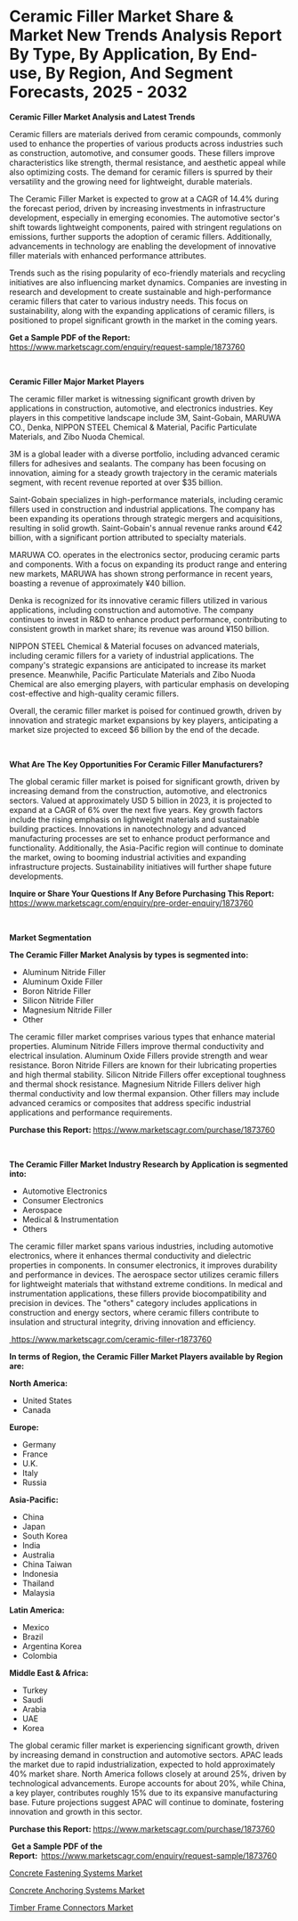 <p><h1>Ceramic Filler Market Share & Market New Trends Analysis Report By Type, By Application, By End-use, By Region, And Segment Forecasts, 2025 - 2032</h1></p><p><strong>Ceramic Filler Market Analysis and Latest Trends</strong></p>
<p><p>Ceramic fillers are materials derived from ceramic compounds, commonly used to enhance the properties of various products across industries such as construction, automotive, and consumer goods. These fillers improve characteristics like strength, thermal resistance, and aesthetic appeal while also optimizing costs. The demand for ceramic fillers is spurred by their versatility and the growing need for lightweight, durable materials.</p><p>The Ceramic Filler Market is expected to grow at a CAGR of 14.4% during the forecast period, driven by increasing investments in infrastructure development, especially in emerging economies. The automotive sector's shift towards lightweight components, paired with stringent regulations on emissions, further supports the adoption of ceramic fillers. Additionally, advancements in technology are enabling the development of innovative filler materials with enhanced performance attributes. </p><p>Trends such as the rising popularity of eco-friendly materials and recycling initiatives are also influencing market dynamics. Companies are investing in research and development to create sustainable and high-performance ceramic fillers that cater to various industry needs. This focus on sustainability, along with the expanding applications of ceramic fillers, is positioned to propel significant growth in the market in the coming years.</p></p>
<p><strong>Get a Sample PDF of the Report:&nbsp;</strong> <a href="https://www.marketscagr.com/enquiry/request-sample/1873760?utm_campaign=1848&utm_medium=2&utm_source=Github&utm_content=ia&utm_term=31032025&utm_id=ceramic-filler">https://www.marketscagr.com/enquiry/request-sample/1873760</a></p>
<p>&nbsp;</p>
<p><strong>Ceramic Filler Major Market Players</strong></p>
<p><p>The ceramic filler market is witnessing significant growth driven by applications in construction, automotive, and electronics industries. Key players in this competitive landscape include 3M, Saint-Gobain, MARUWA CO., Denka, NIPPON STEEL Chemical & Material, Pacific Particulate Materials, and Zibo Nuoda Chemical.</p><p>3M is a global leader with a diverse portfolio, including advanced ceramic fillers for adhesives and sealants. The company has been focusing on innovation, aiming for a steady growth trajectory in the ceramic materials segment, with recent revenue reported at over $35 billion.</p><p>Saint-Gobain specializes in high-performance materials, including ceramic fillers used in construction and industrial applications. The company has been expanding its operations through strategic mergers and acquisitions, resulting in solid growth. Saint-Gobain's annual revenue ranks around €42 billion, with a significant portion attributed to specialty materials.</p><p>MARUWA CO. operates in the electronics sector, producing ceramic parts and components. With a focus on expanding its product range and entering new markets, MARUWA has shown strong performance in recent years, boasting a revenue of approximately ¥40 billion.</p><p>Denka is recognized for its innovative ceramic fillers utilized in various applications, including construction and automotive. The company continues to invest in R&D to enhance product performance, contributing to consistent growth in market share; its revenue was around ¥150 billion.</p><p>NIPPON STEEL Chemical & Material focuses on advanced materials, including ceramic fillers for a variety of industrial applications. The company's strategic expansions are anticipated to increase its market presence. Meanwhile, Pacific Particulate Materials and Zibo Nuoda Chemical are also emerging players, with particular emphasis on developing cost-effective and high-quality ceramic fillers.</p><p>Overall, the ceramic filler market is poised for continued growth, driven by innovation and strategic market expansions by key players, anticipating a market size projected to exceed $6 billion by the end of the decade.</p></p>
<p>&nbsp;</p>
<p><strong>What Are The Key Opportunities For Ceramic Filler Manufacturers?</strong></p>
<p><p>The global ceramic filler market is poised for significant growth, driven by increasing demand from the construction, automotive, and electronics sectors. Valued at approximately USD 5 billion in 2023, it is projected to expand at a CAGR of 6% over the next five years. Key growth factors include the rising emphasis on lightweight materials and sustainable building practices. Innovations in nanotechnology and advanced manufacturing processes are set to enhance product performance and functionality. Additionally, the Asia-Pacific region will continue to dominate the market, owing to booming industrial activities and expanding infrastructure projects. Sustainability initiatives will further shape future developments.</p></p>
<p><strong>Inquire or Share Your Questions If Any Before Purchasing This Report:</strong> <a href="https://www.marketscagr.com/enquiry/pre-order-enquiry/1873760?utm_campaign=1848&utm_medium=2&utm_source=Github&utm_content=ia&utm_term=31032025&utm_id=ceramic-filler">https://www.marketscagr.com/enquiry/pre-order-enquiry/1873760</a></p>
<p>&nbsp;</p>
<p><strong>Market Segmentation</strong></p>
<p><strong>The Ceramic Filler Market Analysis by types is segmented into:</strong></p>
<p><ul><li>Aluminum Nitride Filler</li><li>Aluminum Oxide Filler</li><li>Boron Nitride Filler</li><li>Silicon Nitride Filler</li><li>Magnesium Nitride Filler</li><li>Other</li></ul></p>
<p><p>The ceramic filler market comprises various types that enhance material properties. Aluminum Nitride Fillers improve thermal conductivity and electrical insulation. Aluminum Oxide Fillers provide strength and wear resistance. Boron Nitride Fillers are known for their lubricating properties and high thermal stability. Silicon Nitride Fillers offer exceptional toughness and thermal shock resistance. Magnesium Nitride Fillers deliver high thermal conductivity and low thermal expansion. Other fillers may include advanced ceramics or composites that address specific industrial applications and performance requirements.</p></p>
<p><strong>Purchase this Report:&nbsp;</strong><a href="https://www.marketscagr.com/purchase/1873760?utm_campaign=1848&utm_medium=2&utm_source=Github&utm_content=ia&utm_term=31032025&utm_id=ceramic-filler">https://www.marketscagr.com/purchase/1873760</a></p>
<p>&nbsp;</p>
<p><strong>The Ceramic Filler Market Industry Research by Application is segmented into:</strong></p>
<p><ul><li>Automotive Electronics</li><li>Consumer Electronics</li><li>Aerospace</li><li>Medical & Instrumentation</li><li>Others</li></ul></p>
<p><p>The ceramic filler market spans various industries, including automotive electronics, where it enhances thermal conductivity and dielectric properties in components. In consumer electronics, it improves durability and performance in devices. The aerospace sector utilizes ceramic fillers for lightweight materials that withstand extreme conditions. In medical and instrumentation applications, these fillers provide biocompatibility and precision in devices. The "others" category includes applications in construction and energy sectors, where ceramic fillers contribute to insulation and structural integrity, driving innovation and efficiency.</p></p>
<p><a href="https://www.marketscagr.com/ceramic-filler-r1873760?utm_campaign=1848&utm_medium=2&utm_source=Github&utm_content=ia&utm_term=31032025&utm_id=ceramic-filler">&nbsp;https://www.marketscagr.com/ceramic-filler-r1873760</a></p>
<p><strong>In terms of Region, the Ceramic Filler Market Players available by Region are:</strong></p>
<p>
    <p> <strong> North America: </strong>
        <ul>
            <li>United States</li>
            <li>Canada</li>
        </ul>
        </p> 
    <p> <strong> Europe: </strong>
        <ul>
            <li>Germany</li>
            <li>France</li>
            <li>U.K.</li>
            <li>Italy</li>
            <li>Russia</li>
        </ul>
        </p> 
    <p> <strong> Asia-Pacific: </strong>
        <ul>
            <li>China</li>
            <li>Japan</li>
            <li>South Korea</li>
            <li>India</li>
            <li>Australia</li>
            <li>China Taiwan</li>
            <li>Indonesia</li>
            <li>Thailand</li>
            <li>Malaysia</li>
        </ul>
        </p> 
    <p> <strong> Latin America: </strong>
        <ul>
            <li>Mexico</li>
            <li>Brazil</li>
            <li>Argentina Korea</li>
            <li>Colombia</li>
        </ul>
        </p> 
    <p> <strong> Middle East & Africa: </strong>
        <ul>
            <li>Turkey</li>
            <li>Saudi</li>
            <li>Arabia</li>
            <li>UAE</li>
            <li>Korea</li>
        </ul>
    </p>
    </p>
<p><p>The global ceramic filler market is experiencing significant growth, driven by increasing demand in construction and automotive sectors. APAC leads the market due to rapid industrialization, expected to hold approximately 40% market share. North America follows closely at around 25%, driven by technological advancements. Europe accounts for about 20%, while China, a key player, contributes roughly 15% due to its expansive manufacturing base. Future projections suggest APAC will continue to dominate, fostering innovation and growth in this sector.</p></p>
<p><strong>Purchase this Report: </strong><a href="https://www.marketscagr.com/purchase/1873760?utm_campaign=1848&utm_medium=2&utm_source=Github&utm_content=ia&utm_term=31032025&utm_id=ceramic-filler">https://www.marketscagr.com/purchase/1873760</a></p>
<p>&nbsp;<strong>Get a Sample PDF of the Report:&nbsp;&nbsp;</strong><a href="https://www.marketscagr.com/enquiry/request-sample/1873760?utm_campaign=1848&utm_medium=2&utm_source=Github&utm_content=ia&utm_term=31032025&utm_id=ceramic-filler">https://www.marketscagr.com/enquiry/request-sample/1873760</a></p>
<p><strong></strong></p>
<p><p><a href="https://github.com/leolamarnal9/Market-Research-Report-List-1/blob/main/concrete-fastening-systems-market.md?utm_campaign=1848&utm_medium=2&utm_source=Github&utm_content=ia&utm_term=31032025&utm_id=ceramic-filler">Concrete Fastening Systems Market</a></p><p><a href="https://github.com/matotwipff14/Market-Research-Report-List-1/blob/main/concrete-anchoring-systems-market.md?utm_campaign=1848&utm_medium=2&utm_source=Github&utm_content=ia&utm_term=31032025&utm_id=ceramic-filler">Concrete Anchoring Systems Market</a></p><p><a href="https://github.com/WillieWoodard/Market-Research-Report-List-7/blob/main/timber-frame-connectors-market.md?utm_campaign=1848&utm_medium=2&utm_source=Github&utm_content=ia&utm_term=31032025&utm_id=ceramic-filler">Timber Frame Connectors Market</a></p></p>